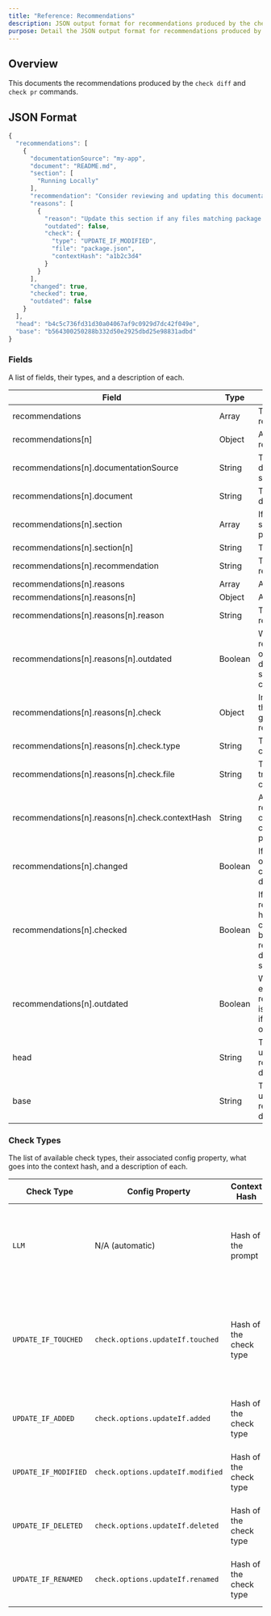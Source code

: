 ```yaml
---
title: "Reference: Recommendations"
description: JSON output format for recommendations produced by the check diff and check pr commands
purpose: Detail the JSON output format for recommendations produced by the check diff and check pr commands
---
```

## Overview
This documents the recommendations produced by the `check diff` and `check pr` commands.

## JSON Format
```js
{
  "recommendations": [
    {
      "documentationSource": "my-app",
      "document": "README.md",
      "section": [
        "Running Locally"
      ],
      "recommendation": "Consider reviewing and updating this documentation",
      "reasons": [
        {
          "reason": "Update this section if any files matching package.json were modified",
          "outdated": false,
          "check": {
            "type": "UPDATE_IF_MODIFIED",
            "file": "package.json",
            "contextHash": "a1b2c3d4"
          }
        }
      ],
      "changed": true,
      "checked": true,
      "outdated": false
    }
  ],
  "head": "b4c5c736fd31d30a04067af9c0929d7dc42f049e",
  "base": "b564300250288b332d50e2925dbd25e98831adbd"
}
```

### Fields
A list of fields, their types, and a description of each.

| Field | Type | Description |
|-------|------|-------------|
| recommendations | Array | The array of recommendations |
| recommendations[n] | Object | A recommendation |
| recommendations[n].documentationSource | String | The documentation source ID |
| recommendations[n].document | String | The name of the document |
| recommendations[n].section | Array | If not empty, the section (including parent sections) |
| recommendations[n].section[n] | String | The section name |
| recommendations[n].recommendation | String | The recommendation |
| recommendations[n].reasons | Array | A list of reasons |
| recommendations[n].reasons[n] | Object | A reason |
| recommendations[n].reasons[n].reason | String | The human-readable reason |
| recommendations[n].reasons[n].outdated | Boolean | Whether this reason is outdated (e.g. due to subsequent code changes) |
| recommendations[n].reasons[n].check | Object | Information about the check that generated this reason |
| recommendations[n].reasons[n].check.type | String | The type of check performed |
| recommendations[n].reasons[n].check.file | String | The file that triggered this check |
| recommendations[n].reasons[n].check.contextHash | String | A hash representing the context when this check was performed |
| recommendations[n].changed | Boolean | If the document or section was changed in the diff |
| recommendations[n].checked | Boolean | If the recommendation has been checked (such as by updating the recommended document or section) |
| recommendations[n].outdated | Boolean | Whether this entire recommendation is outdated (true if all reasons are outdated) |
| head | String | The commit hash used as the head reference in the diff |
| base | String | The commit hash used as the base reference in the diff |

### Check Types
The list of available check types, their associated config property, what goes into the context hash, and a description of each.

| Check Type | Config Property | Context Hash | Description |
|------------|-----------------|--------------|-------------|
| `LLM` | N/A (automatic) | Hash of the prompt | Uses an LLM to analyze code changes and determine if documentation should be updated |
| `UPDATE_IF_TOUCHED` | `check.options.updateIf.touched` | Hash of the check type | Triggers when a file matching the configured pattern is modified in any way (added, modified, deleted, or renamed) |
| `UPDATE_IF_ADDED` | `check.options.updateIf.added` | Hash of the check type | Triggers when a file matching the configured pattern is added |
| `UPDATE_IF_MODIFIED` | `check.options.updateIf.modified` | Hash of the check type | Triggers when a file matching the configured pattern is modified |
| `UPDATE_IF_DELETED` | `check.options.updateIf.deleted` | Hash of the check type | Triggers when a file matching the configured pattern is deleted |
| `UPDATE_IF_RENAMED` | `check.options.updateIf.renamed` | Hash of the check type | Triggers when a file matching the configured pattern is renamed |